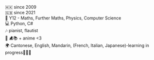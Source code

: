  🇭🇰 since 2009 <br /> 
 🇬🇧 since 2021  <br /> 
 📑 Y12 - Maths, Further Maths, Physics, Computer Science<br /> 
 💻 Python, C# <br /> 
 🎶 pianist, flautist <br /> 
 🤍 ⛸📚 + anime <3 <br /> 
 🌍 Cantonese, English, Mandarin, (French, Italian, Japanese)-learning in progress🙇🏻‍♀️ <br /> 

 
 
 
